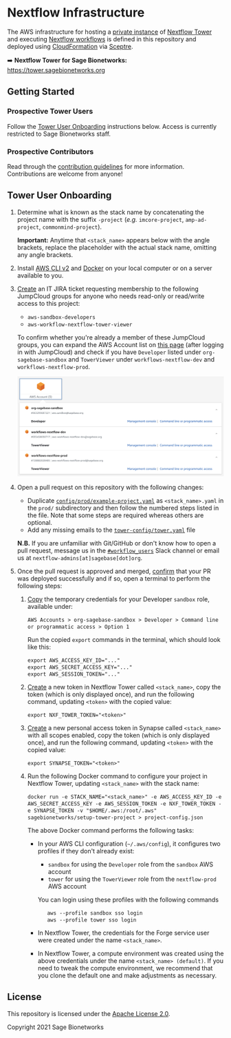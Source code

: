 # Nextflow Infrastructure

The AWS infrastructure for hosting a [private instance](https://tower.sagebionetworks.org) of [Nextflow Tower](https://tower.nf/) and executing [Nextflow workflows](https://nextflow.io/) is defined in this repository and deployed using [CloudFormation](https://aws.amazon.com/cloudformation/) via [Sceptre](https://sceptre.cloudreach.com/).

➡️ **Nextflow Tower for Sage Bionetworks:** https://tower.sagebionetworks.org

## Getting Started

### Prospective Tower Users

Follow the [Tower User Onboarding](#tower-user-onboarding) instructions below. Access is currently restricted to Sage Bionetworks staff.

### Prospective Contributors

Read through the [contribution guidelines](CONTRIBUTING.md) for more information. Contributions are welcome from anyone!

## Tower User Onboarding

1. Determine what is known as the stack name by concatenating the project name with the suffix `-project` (_e.g._ `imcore-project`, `amp-ad-project`, `commonmind-project`).

   **Important:** Anytime that `<stack_name>` appears below with the angle brackets, replace the placeholder with the actual stack name, omitting any angle brackets.

2. Install [AWS CLI v2](https://docs.aws.amazon.com/cli/latest/userguide/install-cliv2.html) and [Docker](https://docs.docker.com/engine/install/) on your local computer or on a server available to you.

3. [Create](https://sagebionetworks.jira.com/jira/software/c/projects/IT/issues/) an IT JIRA ticket requesting membership to the following JumpCloud groups for anyone who needs read-only or read/write access to this project:

   - `aws-sandbox-developers`
   - `aws-workflow-nextflow-tower-viewer`

   To confirm whether you're already a member of these JumpCloud groups, you can expand the AWS Account list on [this page](https://d-906769aa66.awsapps.com/start#/) (after logging in with JumpCloud) and check if you have `Developer` listed under `org-sagebase-sandbox` and `TowerViewer` under `workflows-nextflow-dev` and `workflows-nextflow-prod`.

   ![AWS SSO Screenshot](assets/img/aws_sso.png)

4. Open a pull request on this repository with the following changes:

   - Duplicate [`config/prod/example-project.yaml`](config/prod/example-project.yaml) as `<stack_name>.yaml` in the `prod/` subdirectory and then follow the numbered steps listed in the file. Note that some steps are required whereas others are optional.
   - Add any missing emails to the [`tower-config/tower.yaml`](tower-config/tower.yaml) file

   **N.B.** If you are unfamiliar with Git/GitHub or don't know how to open a pull request, message us in the [`#workflow_users`](https://sagebionetworks.slack.com/archives/C8SJHFCKT) Slack channel or email us at `nextflow-admins[at]sagebase[dot]org`.

5. Once the pull request is approved and merged, [confirm](https://github.com/Sage-Bionetworks-Workflows/aws-workflows-nextflow-infra/actions?query=event%3Apush+branch%3Amain) that your PR was deployed successfully and if so, open a terminal to perform the following steps:

   1. [Copy](https://d-906769aa66.awsapps.com/start#/) the temporary credentials for your Developer `sandbox` role, available under:
      ```
      AWS Accounts > org-sagebase-sandbox > Developer > Command line or programmatic access > Option 1
      ```
      Run the copied `export` commands in the terminal, which should look like this:
      ```
      export AWS_ACCESS_KEY_ID="..."
      export AWS_SECRET_ACCESS_KEY="..."
      export AWS_SESSION_TOKEN="..."
      ```

   2. [Create](https://tower.sagebionetworks.org/tokens) a new token in Nextflow Tower called `<stack_name>`, copy the token (which is only displayed once), and run the following command, updating `<token>` with the copied value:
      ```
      export NXF_TOWER_TOKEN="<token>"
      ```

   3. [Create](https://www.synapse.org/#!PersonalAccessTokens:) a new personal access token in Synapse called `<stack_name>` with all scopes enabled, copy the token (which is only displayed once), and run the following command, updating `<token>` with the copied value:
      ```
      export SYNAPSE_TOKEN="<token>"
      ```

   4. Run the following Docker command to configure your project in Nextflow Tower, updating `<stack_name>` with the stack name:
      ```
      docker run -e STACK_NAME="<stack_name>" -e AWS_ACCESS_KEY_ID -e AWS_SECRET_ACCESS_KEY -e AWS_SESSION_TOKEN -e NXF_TOWER_TOKEN -e SYNAPSE_TOKEN -v "$HOME/.aws:/root/.aws" sagebionetworks/setup-tower-project > project-config.json
      ```

      The above Docker command performs the following tasks:

      - In your AWS CLI configuration (`~/.aws/config`), it configures two profiles if they don't already exist:
        - `sandbox` for using the `Developer` role from the `sandbox` AWS account
        - `tower` for using the `TowerViewer` role from the `nextflow-prod` AWS account

        You can login using these profiles with the following commands
        ```
           aws --profile sandbox sso login
           aws --profile tower sso login
        ```

      - In Nextflow Tower, the credentials for the Forge service user were created under the name `<stack_name>`.

      - In Nextflow Tower, a compute environment was created using the above credentials under the name `<stack_name> (default)`. If you need to tweak the compute environment, we recommend that you clone the default one and make adjustments as necessary.

## License

This repository is licensed under the [Apache License 2.0](LICENSE).

Copyright 2021 Sage Bionetworks
